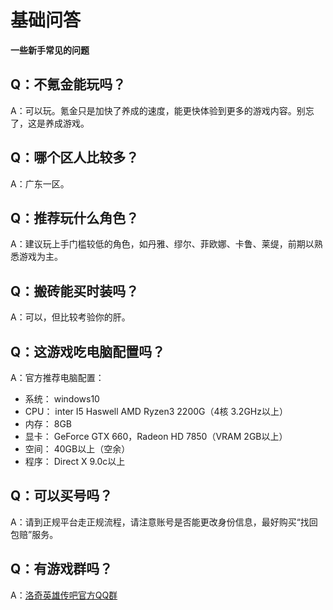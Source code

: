 # 基础问答 <!-- {docsify-ignore-all} -->
**一些新手常见的问题**

##  Q：不氪金能玩吗？ 
A：可以玩。氪金只是加快了养成的速度，能更快体验到更多的游戏内容。别忘了，这是养成游戏。

## Q：哪个区人比较多？
A：广东一区。

##  Q：推荐玩什么角色？
A：建议玩上手门槛较低的角色，如丹雅、缪尔、菲欧娜、卡鲁、莱缇，前期以熟悉游戏为主。

## Q：搬砖能买时装吗？
A：可以，但比较考验你的肝。

## Q：这游戏吃电脑配置吗？
A：官方推荐电脑配置：
-   系统： windows10
-   CPU： inter I5 Haswell AMD Ryzen3 2200G（4核 3.2GHz以上）
-   内存： 8GB
-   显卡： GeForce GTX 660，Radeon HD 7850（VRAM 2GB以上）
-   空间： 40GB以上（空余）
-   程序： Direct X 9.0c以上


## Q：可以买号吗？
A：请到正规平台走正规流程，请注意账号是否能更改身份信息，最好购买“找回包赔”服务。

## Q：有游戏群吗？
A：[洛奇英雄传吧官方QQ群](http://qm.qq.com/cgi-bin/qm/qr?_wv=1027&k=9h5DHb30AmrQNRI1KWdN8GnTmmsMyIgQ&authKey=gpq%2BIT%2F3bQ6sGK2Tp84oZdA%2F0%2B99sgXex8mZSOuPmoba5sPp7t6PBTistWPfLHS3&noverify=0&group_code=458119154)



